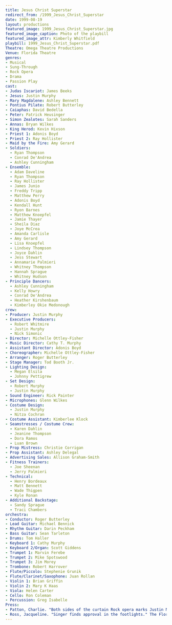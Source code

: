 ```yaml
---
title: Jesus Christ Superstar
redirect_from: /1999_Jesus_Christ_Superstar
date: 1999-08-19
layout: productions
featured_image: 1999_Jesus_Christ_Superstar.jpg
featured_image_caption: Photo of the playbill
featured_image_attr: Kimberly Whitfield
playbill: 1999_Jesus_Christ_Superstar.pdf
Theatre: Omega Theatre Productions
Venue: Florida Theatre
genres:
- Musical
- Sung-Through
- Rock Opera
- Drama
- Passion Play
cast:
- Judas Iscariot: James Beeks
- Jesus: Justin Murphy
- Mary Magdalene: Ashley Bennett
- Pontius Pilate: Robert Butterley
- Caiaphas: David Bedella
- Peter: Patrick Heusinger
- Simon Zealotes: Sarah Sanders
- Annas: Bryan Wilkes
- King Herod: Kevin Hixson
- Priest 1: Adonis Boyd
- Priest 2: Ray Hollister
- Maid by the Fire: Amy Gerard
- Soldiers:
  - Ryan Thompson
  - Conrad De'Andrea
  - Ashley Cunningham
- Ensemble:
  - Adam Daveline
  - Ryan Thompson
  - Ray Hollister
  - James Junio
  - Freddy Tripp
  - Matthew Perry
  - Adonis Boyd
  - Kendall Hunt
  - Ryon Barnes
  - Matthew Knoepfel
  - Jamie Thayer
  - Sheila Diaz
  - Joye McCrea
  - Amanda Carlisle
  - Amy Gerard
  - Lisa Knoepfel
  - Lindsey Thompson
  - Joyce Dahlin
  - Jess Stewart
  - Annamarie Palmieri
  - Whitney Thompson
  - Hannah Sprague
  - Whitney Hudson
- Principle Dancers:
  - Ashley Cunningham
  - Kelly Howry
  - Conrad De'Andrea
  - Heather Kirshenbaum
  - Kimberley Okie Medonough
crew:
- Producer: Justin Murphy
- Executive Producers:
  - Robert Whitmire
  - Justin Murphy
  - Nick Simonic
- Director: Michelle Ottley-Fisher
- Music Director: Cathy T. Murphy
- Assistant Director: Adonis Boyd
- Choreographer: Michelle Ottley-Fisher
- Arranger: Roger Butterley
- Stage Manager: Tod Booth Jr.
- Lighting Design:
  - Megan Elsila
  - Johnny Pettigrew
- Set Design:
  - Robert Murphy
  - Justin Murphy
- Sound Engineer: Rick Painter
- Microphones: Glenn Wilkes
- Costume Design:
  - Justin Murphy
  - Nitza Cochran
- Costume Assistant: Kimberlee Klock
- Seamstresses / Costume Crew:
  - Karen Dahlin
  - Jeanine Thompson
  - Dora Ramos
  - Luan Brown
- Prop Mistress: Christie Corrigan
- Prop Assistant: Ashley Delegal
- Advertising Sales: Allison Graham-Smith
- Fitness Trainers:
  - Joe Sheenan
  - Jerry Palmieri
- Technical:
  - Henry Bordeaux
  - Matt Bennett
  - Wade Thigpen
  - Kyle Ronan
- Additional Backstage:
  - Sandy Sprague
  - Traci Chambers
orchestra:
- Conductor: Roger Butterley
- Lead Guitar: Michael Bennick
- Rhythm Guitar: Darin Peckham
- Bass Guitar: Sean Tarleton
- Drums: Tom Haller
- Keyboard 1: Cathy Murphy
- Keyboard 2/Organ: Scott Giddens
- Trumpet 1: Marvin Ferebe
- Trumpet 2: Mike Spotswood
- Trumpet 3: Jim Morey
- Trombone: Robert Harrover
- Flute/Piccolo: Stephenie Grunik
- Flute/Clarinet/Saxophone: Juan Rollan
- Violin 1: Brian Griffin
- Violin 2: Mary K Haas
- Viola: Helen Carter
- Cello: Ron Coleman
- Percussion: Greg Isabelle
Press:
- Patton, Charlie. "Both sides of the curtain Rock opera marks Justin Murphy's professional leap to actor, producer." The Florida Times-Union, City ed., sec. Lifestyle, 13 Aug. 1999, pp. E-1: /media/news/Both_sides_of_the_curtain_Rock_opera_marks_Justin__Florida_Times-Union_The_Jacksonville_FL___August_13_1999__pE-1.pdf
- Ross, Jacqueline. "Singer finds approval in the footlights." The Florida Times-Union, City ed., sec. Lifestyle, 13 Aug. 1999, pp. E-1.: /media/news/Singer_finds_approval_in_the_footlights__Florida_Times-Union_The_Jacksonville_FL___August_13_1999__pE-1.pdf
---
```

